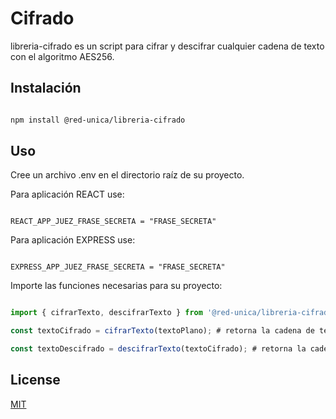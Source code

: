 
# Cifrado

  

libreria-cifrado es un script para cifrar y descifrar cualquier cadena de texto con el algoritmo AES256.

  

## Instalación

  

```bash

npm install @red-unica/libreria-cifrado

```

  

## Uso

Cree un archivo .env en el directorio raíz de su proyecto.

Para aplicación REACT use:
```

REACT_APP_JUEZ_FRASE_SECRETA = "FRASE_SECRETA"

``` 

Para aplicación EXPRESS use:
```

EXPRESS_APP_JUEZ_FRASE_SECRETA = "FRASE_SECRETA"

``` 

Importe las funciones necesarias para su proyecto:

```javascript

import { cifrarTexto, descifrarTexto } from '@red-unica/libreria-cifrado'  

const textoCifrado = cifrarTexto(textoPlano); # retorna la cadena de texto cifrada  

const textoDescifrado = descifrarTexto(textoCifrado); # retorna la cadena de texto descifrada

```

  

## License

[MIT](https://choosealicense.com/licenses/mit/)